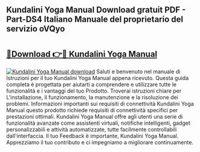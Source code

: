 ## Kundalini Yoga Manual Download gratuit PDF - Part-DS4 Italiano Manuale del proprietario del servizio oVQyo

# <h2><a href="http://df9utk.blite.top/?on=Kundalini+Yoga+Manual">🔗Download 👉🔴 Kundalini Yoga Manual</a></h2>

[![Kundalini Yoga Manual download](https://i.imgur.com/lujVjoI.png)](http://df9utk.blite.top/?on=Kundalini+Yoga+Manual)
Saluti e benvenuto nel manuale di Istruzioni per il tuo Kundalini Yoga Manual appena ricevuto. Questa guida completa è progettata per aiutarti a comprendere e utilizzare tutte le funzionalità e i vantaggi del tuo Prodotto. Troverai istruzioni chiare per L'installazione, il funzionamento, la manutenzione e la risoluzione dei problemi. Informazioni importanti sui requisiti di connettività Kundalini Yoga Manual questo prodotto richiede requisiti di connettività specifici per prestazioni ottimali. Kundalini Yoga Manual offre agli utenti una serie di funzionalità avanzate come assistenti virtuali, notifiche intelligenti, gadget personalizzabili e attività automatizzate, tutte facilmente controllabili dall'interfaccia. Il tuo Feedback è importante, Kundalini Yoga Manual. Apprezziamo il tuo contributo e ci impegniamo a migliorare continuamente.

